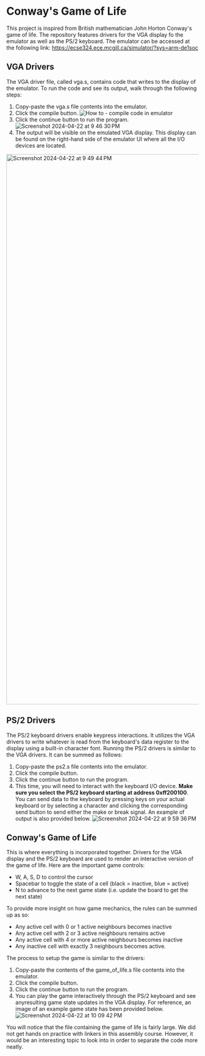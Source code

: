 # Conway's Game of Life
This project is inspired from British mathematician John Horton Conway's game of life. The repository features drivers for the VGA display fo the emulator as well as the PS/2 keyboard. The emulator can be accessed at the following link: https://ecse324.ece.mcgill.ca/simulator/?sys=arm-de1soc

## VGA Drivers
The VGA driver file, called vga.s, contains code that writes to the display of the emulator. To run the code and see its output, walk through the following steps:
1. Copy-paste the vga.s file contents into the emulator.
2. Click the compile button.
![How to - compile code in emulator](https://github.com/aliu07/ECSE324-Lab4/assets/114955212/8ad2b2e7-4520-49fe-a9ab-6af855642e77)
3. Click the continue button to run the program.
![Screenshot 2024-04-22 at 9 46 30 PM](https://github.com/aliu07/ECSE324-Lab4/assets/114955212/9ddaf3db-f785-4bca-9217-1f51c845ae83)
4. The output will be visible on the emulated VGA display. This display can be found on the right-hand side of the emulator UI where all the I/O devices are located.
<img width="1440" alt="Screenshot 2024-04-22 at 9 49 44 PM" src="https://github.com/aliu07/ECSE324-Lab4/assets/114955212/739b6434-e1aa-406d-854c-da2b8a168818">

## PS/2 Drivers
The PS/2 keyboard drivers enable keypress interactions. It utilizes the VGA drivers to write whatever is read from the keyboard's data register to the display using a built-in character font. Running the PS/2 drivers is similar to the VGA drivers. It can be summed as follows:
1. Copy-paste the ps2.s file contents into the emulator.
2. Click the compile button.
3. Click the continue button to run the program.
4. This time, you will need to interact with the keyboard I/O device. **Make sure you select the PS/2 keyboard starting at address 0xff200100**. You can send data to the keyboard by pressing keys on your actual keyboard or by selecting a character and clicking the corresponding send button to send either the make or break signal. An example of output is also provided below.
![Screenshot 2024-04-22 at 9 59 36 PM](https://github.com/aliu07/ECSE324-Lab4/assets/114955212/7776e4eb-7f65-4c2a-8961-b3e0e4c67e74)

## Conway's Game of Life
This is where everything is incorporated together. Drivers for the VGA display and the PS/2 keyboard are used to render an interactive version of the game of life. Here are the important game controls:
- W, A, S, D to control the cursor
- Spacebar to toggle the state of a cell (black = inactive, blue = active)
- N to advance to the next game state (i.e. update the board to get the next state)

To provide more insight on how game mechanics, the rules can be summed up as so:
- Any active cell with 0 or 1 active neighbours becomes inactive
- Any active cell with 2 or 3 active neighbours remains active
- Any active cell with 4 or more active neighbours becomes inactive
- Any inactive cell with exactly 3 neighbours becomes active.

The process to setup the game is similar to the drivers:
1. Copy-paste the contents of the game_of_life.s file contents into the emulator.
2. Click the compile button.
3. Click the continue button to run the program.
4. You can play the game interactively through the PS/2 keyboard and see anyresulting game state updates in the VGA display. For reference, an image of an example game state has been provided below.
![Screenshot 2024-04-22 at 10 09 42 PM](https://github.com/aliu07/ECSE324-Lab4/assets/114955212/d9e0ca08-6638-4786-8fc8-7dab1a684be3)

You will notice that the file containing the game of life is fairly large. We did not get hands on practice with linkers in this assembly course. However, it would be an interesting topic to look into in order to separate the code more neatly.
